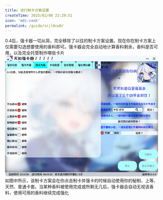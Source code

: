 ```yaml
---
title: 进行制卡方案设置
createTime: 2025/02/08 23:29:51
icon: 'mdi:cook'
permalink: /guide/srjl0cw0/
---
```

0.4后，强卡器一切从简，完全移除了以往的制卡方案设置。现在你在制卡方案上仅需要勾选想要使用的香料即可。强卡器会完全自动地计算香料剩余，香料是否可用，以及完全托管制作哪些卡片
![制卡方案](/image/制卡方案.png)  
如图中所示，该制卡方案会在你点击制卡并强卡的时候自动使用你的秘制、上等、天然、普通卡套。当某种香料被使用完成或所剩无几后，强卡器会自动无视该香料，使用可用的香料继续完成强化